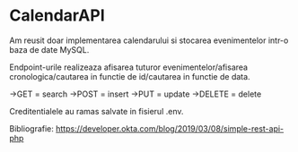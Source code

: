 # CalendarAPI

Am reusit doar implementarea calendarului si stocarea evenimentelor intr-o baza de date MySQL.

Endpoint-urile realizeaza afisarea tuturor evenimentelor/afisarea cronologica/cautarea in functie de id/cautarea in functie de data.

->GET = search
->POST = insert
->PUT = update
->DELETE = delete

Creditentialele au ramas salvate in fisierul .env.

Bibliografie: https://developer.okta.com/blog/2019/03/08/simple-rest-api-php